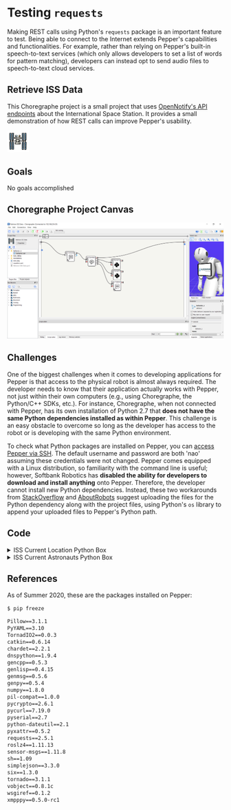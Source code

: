 # Testing `requests`

Making REST calls using Python's `requests` package is an important feature to test. Being able to connect to the Internet extends Pepper's capabilities and functionalities. For example, rather than relying on Pepper's built-in speech-to-text services (which only allows developers to set a list of words for pattern matching), developers can instead opt to send audio files to speech-to-text cloud services.

## Retrieve ISS Data

This Choregraphe project is a small project that uses [OpenNotify's API endpoints](http://open-notify.org/) about the International Space Station. It provides a small demonstration of how REST calls can improve Pepper's usability.

<img src="Retrieve%20ISS%20Data/icon.png" width="10%" height="10%" />

## Goals

No goals accomplished

## Choregraphe Project Canvas

![Project Choregraphe Canvas](img/docs-retrieve-iss-data-project.PNG)

## Challenges

One of the biggest challenges when it comes to developing applications for Pepper is that access to the physical robot is almost always required. The developer needs to know that their application actually works with Pepper, not just within their own computers (e.g., using Choregraphe, the Python/C++ SDKs, etc.). For instance, Choregraphe, when not connected with Pepper, has its own installation of Python 2.7 that **does not have the same Python dependencies installed as within Pepper**. This challenge is an easy obstacle to overcome so long as the developer has access to the robot or is developing with the same Python environment.

To check what Python packages are installed on Pepper, you can [access Pepper via SSH](http://doc.aldebaran.com/2-4/dev/tools/opennao.html). The default username and password are both 'nao' assuming these credentials were not changed. Pepper comes equipped with a Linux distribution, so familiarity with the command line is useful; however, Softbank Robotics has **disabled the ability for developers to download and install anything** onto Pepper. Therefore, the developer cannot install new Python dependencies. Instead, these two workarounds from [StackOverflow](https://stackoverflow.com/questions/45799150/pepper-robot-upload-python-modules) and [AboutRobots](http://www.about-robots.com/how-to-import-python-files-in-your-pepper-apps.html) suggest uploading the files for the Python dependency along with the project files, using Python's `os` library to append your uploaded files to Pepper's Python path.

## Code

<details><summary>ISS Current Location Python Box</summary>

```python
class MyClass(GeneratedClass):
    def __init__(self):
        GeneratedClass.__init__(self)
        self.tts = ALProxy('ALTextToSpeech')

    def onLoad(self):
        pass

    def onUnload(self):
        pass

    def onInput_onStart(self):
        # To test Pepper's ability to make REST API calls, we will be using an Open Notify
        # API endpoint for the International Space Station's current location. When the
        # endpoint is hit, it responds with a JSON object.

        # Reference for Open Notify ISS Current Location API
        # http://open-notify.org/Open-Notify-API/ISS-Location-Now/

        # make the API call
        import json
        import requests
        r = requests.get('http://api.open-notify.org/iss-now.json')
        self.logger.info(r)
        data = json.loads(r.text)

        # extract relevant information
        lat = data['iss_position']['latitude']
        lon = data['iss_position']['longitude']

        # make Pepper read the latitude and longitude values
        self.tts.say('The International Spece Station is currently at latitude {} and longitude {}'.format(lat, lon))

        # stop the program
        self.onStopped()

    def onInput_onStop(self):
        self.onUnload()
        self.onStopped()
```

</details>

<details><summary>ISS Current Astronauts Python Box</summary>

```python
class MyClass(GeneratedClass):
    def __init__(self):
        GeneratedClass.__init__(self)
        self.tts = ALProxy('ALTextToSpeech')

    def onLoad(self):
        pass

    def onUnload(self):
        pass

    def onInput_onStart(self):
        # To test Pepper's ability to make REST API calls, we will be using an Open Notify
        # API endpoint for the International Space Station's current astronauts. When the
        # endpoint is hit, it responds with a JSON object.

        # Reference for Open Notify ISS Current Location API
        # http://open-notify.org/Open-Notify-API/People-In-Space/

        # make the API call
        import json
        import requests
        r = requests.get('http://api.open-notify.org/astros.json')
        self.logger.info(r)
        data = json.loads(r.text)

        # extract relevant information
        num = data['number']
        people = data['people']

        # make Pepper read the latitude and longitude values
        self.tts.say('The International Spece Station currently has {} astronauts.'.format(num))

        # stop the program
        self.onStopped()

    def onInput_onStop(self):
        self.onUnload()
        self.onStopped()
```

</details>

## References

As of Summer 2020, these are the packages installed on Pepper:

```
$ pip freeze
```

```
Pillow==3.1.1
PyYAML==3.10
TornadIO2==0.0.3
catkin==0.6.14
chardet==2.2.1
dnspython==1.9.4
gencpp==0.5.3
genlisp==0.4.15
genmsg==0.5.6
genpy==0.5.4
numpy==1.8.0
pil-compat==1.0.0
pycrypto==2.6.1
pycurl==7.19.0
pyserial==2.7
python-dateutil==2.1
pyxattr==0.5.2
requests==2.5.1
roslz4==1.11.13
sensor-msgs==1.11.8
sh==1.09
simplejson==3.3.0
six==1.3.0
tornado==3.1.1
vobject==0.8.1c
wsgiref==0.1.2
xmpppy==0.5.0-rc1
```
